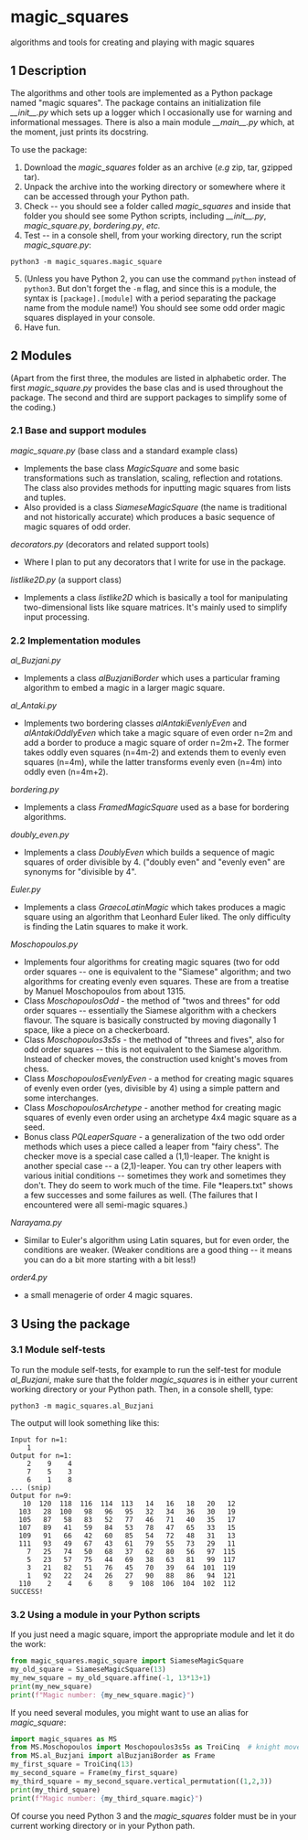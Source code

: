 # magic_squares
algorithms and tools for creating and playing with magic squares

## 1 Description

The algorithms and other tools are implemented as a Python package named "magic squares".  The package contains an initialization file *\_\_init\_\_.py* which sets up a logger which I occasionally use for warning and informational messages.  There is also a main module *\_\_main\_\_.py* which, at the moment, just prints its docstring.

To use the package:

1) Download the *magic_squares* folder as an archive (*e.g* zip, tar, gzipped tar).
2) Unpack the archive into the working directory or somewhere where it can be accessed through your Python path.
3) Check -- you should see a folder called *magic_squares* and inside that folder you should see some Python scripts, including *\_\_init\_\_.py*, *magic_square.py*, *bordering.py*, *etc.*
4) Test -- in a console shell, from your working directory, run the script *magic_square.py*:
  ```
  python3 -m magic_squares.magic_square
  ```
5) (Unless you have Python 2, you can use the command ``python`` instead of ``python3``.  But don't forget the ``-m`` flag, and since this is a module, the syntax is ``[package].[module]`` with a period separating the package name from the module name!) You should see some odd order magic squares displayed in your console.
6) Have fun.

## 2 Modules

(Apart from the first three, the modules are listed in alphabetic order.  The first *magic_square.py* provides the base clas and is used throughout the package.  The second and third are support packages to simplify some of the coding.)

### 2.1 Base and support modules

*magic_square.py* (base class and a standard example class)

* Implements the base class *MagicSquare* and some basic transformations such as translation, scaling, reflection and rotations.  The class also provides methods for inputting magic squares from lists and tuples.
* Also provided is a class *SiameseMagicSquare* (the name is traditional and not historically accurate) which produces a basic sequence of magic squares of odd order.

*decorators.py* (decorators and related support tools)

* Where I plan to put any decorators that I write for use in the package.

*listlike2D.py* (a support class)

* Implements a class *listlike2D* which is basically a tool for manipulating two-dimensional lists like square matrices.  It's mainly used to simplify input processing.

### 2.2 Implementation modules

*al_Buzjani.py*

* Implements a class *alBuzjaniBorder* which uses a particular framing algorithm to embed a magic in a larger magic square.

*al_Antaki.py*

* Implements two bordering classes *alAntakiEvenlyEven* and *alAntakiOddlyEven* which take a magic square of even order n=2m and add a border to produce a magic square of order n=2m+2.  The former takes oddly even squares (n=4m-2) and extends them to evenly even squares (n=4m), while the latter transforms evenly even (n=4m) into oddly even (n=4m+2).

*bordering.py*

* Implements a class *FramedMagicSquare* used as a base for bordering algorithms.

*doubly_even.py*

* Implements a class *DoublyEven* which builds a sequence of magic squares of order divisible by 4. ("doubly even" and "evenly even" are synonyms for "divisible by 4".

*Euler.py*

* Implements a class *GraecoLatinMagic* which takes produces a magic square using an algorithm that Leonhard Euler liked.  The only difficulty is finding the Latin squares to make it work.

*Moschopoulos.py*

* Implements four algorithms for creating magic squares (two for odd order squares -- one is equivalent to the "Siamese" algorithm; and two algorithms for creating evenly even squares.  These are from a treatise by Manuel Moschopoulos from about 1315.
* Class *MoschopoulosOdd* - the method of "twos and threes" for odd order squares -- essentially the Siamese algorithm with a checkers flavour.  The square is basically constructed by moving diagonally 1 space, like a piece on a checkerboard.
* Class *Moschopoulos3s5s* - the method of "threes and fives", also for odd order squares -- this is not equivalent to the Siamese algorithm.  Instead of checker moves, the construction used knight's moves from chess.
* Class *MoschopoulosEvenlyEven* - a method for creating magic squares of evenly even order (yes, divisible by 4) using a simple pattern and some interchanges.
* Class *MoschopoulosArchetype* - another method for creating magic squares of evenly even order using an archetype 4x4 magic square as a seed.
* Bonus class *PQLeaperSquare* - a generalization of the two odd order methods which uses a piece called a leaper from "fairy chess".  The checker move is a special case called a (1,1)-leaper.  The knight is another special case -- a (2,1)-leaper.  You can try other leapers with various initial conditions -- sometimes they work and sometimes they don't.  They do seem to work much of the time.  File *leapers.txt" shows a few successes and some failures as well.  (The failures that I encountered were all semi-magic squares.)

*Narayama.py*

* Similar to Euler's algorithm using Latin squares, but for even order, the conditions are weaker.  (Weaker conditions are a good thing -- it means you can do a bit more starting with a bit less!)

*order4.py*

* a small menagerie of order 4 magic squares.

## 3 Using the package

### 3.1 Module self-tests

To run the module self-tests, for example to run the self-test for module *al_Buzjani*, make sure that the folder *magic_squares* is in either your current working directory or your Python path.  Then, in a console shelll, type:

```
python3 -m magic_squares.al_Buzjani
```
The output will look something like this:
```
Input for n=1:
    1
Output for n=1:
    2    9    4
    7    5    3
    6    1    8
... (snip)
Output for n=9:
   10  120  118  116  114  113   14   16   18   20   12
  103   28  100   98   96   95   32   34   36   30   19
  105   87   58   83   52   77   46   71   40   35   17
  107   89   41   59   84   53   78   47   65   33   15
  109   91   66   42   60   85   54   72   48   31   13
  111   93   49   67   43   61   79   55   73   29   11
    7   25   74   50   68   37   62   80   56   97  115
    5   23   57   75   44   69   38   63   81   99  117
    3   21   82   51   76   45   70   39   64  101  119
    1   92   22   24   26   27   90   88   86   94  121
  110    2    4    6    8    9  108  106  104  102  112
SUCCESS!
```

### 3.2 Using a module in your Python scripts

If you just need a magic square, import the appropriate module and let it do the work:
```Python
from magic_squares.magic_square import SiameseMagicSquare
my_old_square = SiameseMagicSquare(13)
my_new_square = my_old_square.affine(-1, 13*13+1)
print(my_new_square)
print(f"Magic number: {my_new_square.magic}")
```

If you need several modules, you might want to use an alias for *magic_square*:
```Python
import magic_squares as MS
from MS.Moschopoulos import Moschopoulos3s5s as TroiCinq  # knight move
from MS.al_Buzjani import alBuzjaniBorder as Frame
my_first_square = TroiCinq(13)
my_second_square = Frame(my_first_square)
my_third_square = my_second_square.vertical_permutation((1,2,3))
print(my_third_square)
print(f"Magic number: {my_third_square.magic}")
```
Of course you need Python 3 and the *magic_squares* folder must be in your current working directory or in your Python path.
